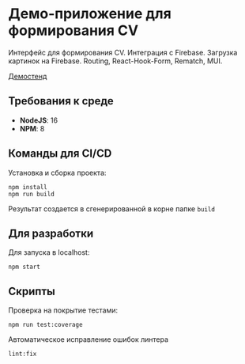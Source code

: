 # Демо-приложение для формирования CV

Интерфейс для формирования CV. Интеграция с Firebase. Загрузка картинок на Firebase. Routing, React-Hook-Form, Rematch, MUI.  

[Демостенд](https://averholantsev.github.io/cv-designer)

## Требования к среде

+ **NodeJS**: 16
+ **NPM**: 8

## Команды для CI/CD

Установка и сборка проекта:

```shell
npm install
npm run build
```

Результат создается в сгенерированной в корне папке `build`

## Для разработки

Для запуска в localhost:

```shell
npm start
```

## Скрипты

Проверка на покрытие тестами:

```shell
npm run test:coverage
```

Автоматическое исправление ошибок линтера

```shell
lint:fix
```
